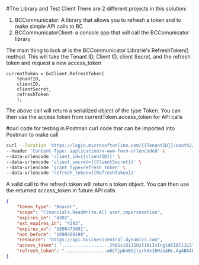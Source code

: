 #The Library and Test Client
There are 2 different projects in this solution:
1. BCCommunicator: A library that allows you to refresh a token and to make simple API calls to BC
2. BCCommunicatorClient: a console app that will call the BCComunicator library

The main thing to look at is the BCCommunicator Librarie's RefreshToken() method.  This will take the Tenant ID, Client ID, client Secret, and the refresh token and request a new access_token

    currentToken = bcClient.RefreshToken(
        tenantID,
        clientID,
        clientSecret,
        refreshToken
        );

The above call will return a serialized object of the type Token. You can then use the access token from currentToken.access_token for API calls

#curl code for testing in Postman
curl code that can be imported into Postman to make call

```bash
curl --location 'https://login.microsoftonline.com/{{TenantID}}/oauth2/token' \
--header 'Content-Type: application/x-www-form-urlencoded' \
--data-urlencode 'client_id={{clientID}}' \
--data-urlencode 'client_secret={{ClientSecret}}' \
--data-urlencode 'grant_type=refresh_token' \
--data-urlencode 'refresh_token={{RefreshToken}}'
````

A valid call to the refresh token will return a token object.  You can then use the returned access_token in future API calls

```JSON
{
    "token_type": "Bearer",
    "scope": "Financials.ReadWrite.All user_impersonation",
    "expires_in": "4392",
    "ext_expires_in": "4392",
    "expires_on": "1690473891",
    "not_before": "1690469198",
    "resource": "https://api.businesscentral.dynamics.com",
    "access_token": "..................JhbGciOiJSUzI1NiIsIng1dCI6Ii1LSTNROW5OU..................",
    "refresh_token": "................w6Cfjpb4BOjtzrk9x10HzbAHc.AgABAAEAAAAtyolDObpQQ5VtlI4uGjEPAgDs_wUA9P_............"
}
```
